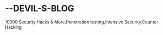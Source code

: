--DEVIL-S-BLOG
==============

10000 Security Hacks &amp; More.Penetration testing,Intensive Security.Counter Hacking
